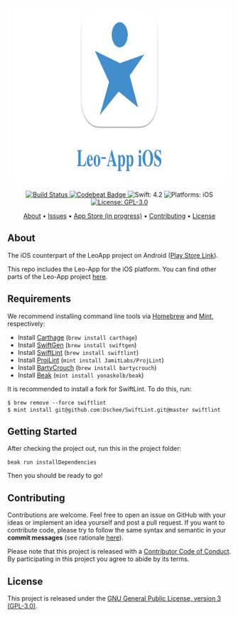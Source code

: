 <p align="center">
  <img src="https://raw.githubusercontent.com/Leo-App/iOS/stable/logo.png"
      width=800 height=400 alt="Leo-App Icon">
</p>

<p align="center">
    <a href="https://app.bitrise.io/app/26e04c60fc574e09">
        <img src="https://app.bitrise.io/app/26e04c60fc574e09/status.svg?token=p-4s0GdMP-474Ah6b8eLxg&branch=stable"
             alt="Build Status">
    </a>
    <a href="https://codebeat.co/projects/github-com-leo-app-ios-stable">
        <img src="https://codebeat.co/badges/09d99579-954f-4c52-882e-1bec94ba9007"
             alt="Codebeat Badge">
    </a>
    <img src="https://img.shields.io/badge/Swift-4.2-FFAC45.svg"
         alt="Swift: 4.2">
    <img src="https://img.shields.io/badge/Platforms-iOS-FF69B4.svg"
        alt="Platforms: iOS">
    <a href="https://github.com/Leo-App/iOS/blob/stable/LICENSE">
        <img src="https://img.shields.io/badge/License-GPL--3.0-lightgrey.svg"
             alt="License: GPL-3.0">
    </a>
</p>

<p align="center">
    <a href="#about">About</a>
  • <a href="https://github.com/Leo-App/iOS/issues">Issues</a>
  • <a href="#">App Store (in progress)</a>
  • <a href="#contributing">Contributing</a>
  • <a href="#license">License</a>
</p>


## About

The iOS counterpart of the LeoApp project on Android ([Play Store Link](https://play.google.com/store/apps/details?id=de.slgdev.leoapp&hl=de)).

This repo includes the Leo-App for the iOS platform. You can find other parts of the Leo-App project [here](https://github.com/Leo-App).


## Requirements

We recommend installing command line tools via
[Homebrew](https://brew.sh/index_de.html) and [Mint](https://github.com/yonaskolb/Mint), respectively:

* Install [Carthage](https://github.com/Carthage/Carthage) (`brew install carthage`)
* Install [SwiftGen](https://github.com/SwiftGen/SwiftGen) (`brew install swiftgen`)
* Install [SwiftLint](https://github.com/realm/SwiftLint) (`brew install swiftlint`)
* Install [ProjLint](https://github.com/JamitLabs/ProjLint) (`mint install JamitLabs/ProjLint`)
* Install [BartyCrouch](https://github.com/Flinesoft/BartyCrouch) (`brew install bartycrouch`)
* Install [Beak](https://github.com/yonaskolb) (`mint install yonaskolb/beak`)

It is recommended to install a fork for SwiftLint. To do this, run:

```
$ brew remove --force swiftlint
$ mint install git@github.com:Dschee/SwiftLint.git@master swiftlint
```

## Getting Started

After checking the project out, run this in the project folder:

```
beak run installDependencies
```

Then you should be ready to go!


## Contributing

Contributions are welcome. Feel free to open an issue on GitHub with your ideas or implement an idea yourself and post a pull request. If you want to contribute code, please try to follow the same syntax and semantic in your **commit messages** (see rationale [here](http://chris.beams.io/posts/git-commit/)).

Please note that this project is released with a [Contributor Code of Conduct](https://github.com/Leo-App/iOS/blob/stable/CONDUCT.md). By participating in this project you agree to abide by its terms.


## License

This project is released under the [GNU General Public License, version 3 (GPL-3.0)](http://opensource.org/licenses/GPL-3.0).
